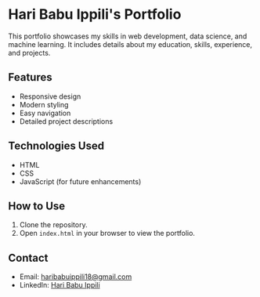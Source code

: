 # Hari Babu Ippili's Portfolio

This portfolio showcases my skills in web development, data science, and machine learning. It includes details about my education, skills, experience, and projects.

## Features
- Responsive design
- Modern styling
- Easy navigation
- Detailed project descriptions

## Technologies Used
- HTML
- CSS
- JavaScript (for future enhancements)

## How to Use
1. Clone the repository.
2. Open `index.html` in your browser to view the portfolio.

## Contact
- Email: haribabuippili18@gmail.com
- LinkedIn: [Hari Babu Ippili](https://linkedin.com/in/hari-babu-ippili-45350a28b)
